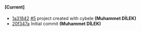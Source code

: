 
#### [Current]

#### 
 * [1a31842](../../commit/1a31842) [#5](../../issues/5) project created with cybele __(Muhammet DİLEK)__
 * [20f347a](../../commit/20f347a) Initial commit __(Muhammet DİLEK)__
